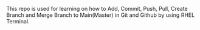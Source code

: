 This repo is used for learning on how to Add, Commit, Push, Pull, Create Branch and Merge Branch to Main(Master) in Git and Github by using RHEL Terminal.
